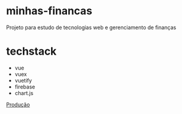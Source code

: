 # minhas-financas

Projeto para estudo de tecnologias web e gerenciamento de finanças

# techstack
- vue
- vuex
- vuetify
- firebase
- chart.js

[Produção](https://eb-minhas-financas.firebaseapp.com)
